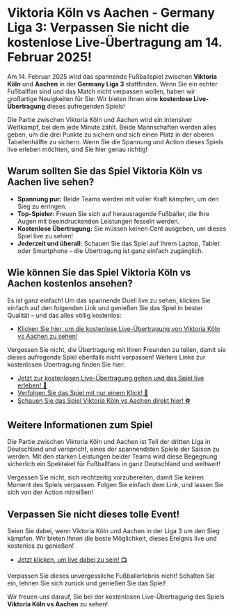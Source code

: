 # Viktoria Köln vs Aachen - Germany Liga 3: Verpassen Sie nicht die kostenlose Live-Übertragung am 14. Februar 2025!

Am 14. Februar 2025 wird das spannende Fußballspiel zwischen **Viktoria Köln** und **Aachen** in der **Germany Liga 3** stattfinden. Wenn Sie ein echter Fußballfan sind und das Match nicht verpassen wollen, haben wir großartige Neuigkeiten für Sie: Wir bieten Ihnen eine **kostenlose Live-Übertragung** dieses aufregenden Spiels!

Die Partie zwischen Viktoria Köln und Aachen wird ein intensiver Wettkampf, bei dem jede Minute zählt. Beide Mannschaften werden alles geben, um die drei Punkte zu sichern und sich einen Platz in der oberen Tabellenhälfte zu sichern. Wenn Sie die Spannung und Action dieses Spiels live erleben möchten, sind Sie hier genau richtig!

## Warum sollten Sie das Spiel Viktoria Köln vs Aachen live sehen?

- **Spannung pur:** Beide Teams werden mit voller Kraft kämpfen, um den Sieg zu erringen.
- **Top-Spieler:** Freuen Sie sich auf herausragende Fußballer, die Ihre Augen mit beeindruckenden Leistungen fesseln werden.
- **Kostenlose Übertragung:** Sie müssen keinen Cent ausgeben, um dieses Spiel live zu sehen!
- **Jederzeit und überall:** Schauen Sie das Spiel auf Ihrem Laptop, Tablet oder Smartphone – die Übertragung ist ganz einfach zugänglich.

## Wie können Sie das Spiel Viktoria Köln vs Aachen kostenlos ansehen?

Es ist ganz einfach! Um das spannende Duell live zu sehen, klicken Sie einfach auf den folgenden Link und genießen Sie das Spiel in bester Qualität – und das alles völlig kostenlos:

- [Klicken Sie hier, um die kostenlose Live-Übertragung von Viktoria Köln vs Aachen zu sehen!](https://tinyurl.com/livestreamfreeo?st=Viktoria+K%C3%B6ln+vs+Aachen&si=ghc)

Vergessen Sie nicht, die Übertragung mit Ihren Freunden zu teilen, damit sie dieses aufregende Spiel ebenfalls nicht verpassen! Weitere Links zur kostenlosen Übertragung finden Sie hier:

- [Jetzt zur kostenlosen Live-Übertragung gehen und das Spiel live erleben! 🎉](https://tinyurl.com/livestreamfreeo?st=Viktoria+K%C3%B6ln+vs+Aachen&si=ghc)
- [Verfolgen Sie das Spiel mit nur einem Klick! 📲](https://tinyurl.com/livestreamfreeo?st=Viktoria+K%C3%B6ln+vs+Aachen&si=ghc)
- [Schauen Sie das Spiel Viktoria Köln vs Aachen direkt hier! ⚽](https://tinyurl.com/livestreamfreeo?st=Viktoria+K%C3%B6ln+vs+Aachen&si=ghc)

## Weitere Informationen zum Spiel

Die Partie zwischen Viktoria Köln und Aachen ist Teil der dritten Liga in Deutschland und verspricht, eines der spannendsten Spiele der Saison zu werden. Mit den starken Leistungen beider Teams wird diese Begegnung sicherlich ein Spektakel für Fußballfans in ganz Deutschland und weltweit!

Vergessen Sie nicht, sich rechtzeitig vorzubereiten, damit Sie keinen Moment des Spiels verpassen. Folgen Sie einfach dem Link, und lassen Sie sich von der Action mitreißen!

## Verpassen Sie nicht dieses tolle Event!

Seien Sie dabei, wenn Viktoria Köln und Aachen in der Liga 3 um den Sieg kämpfen. Wir bieten Ihnen die beste Möglichkeit, dieses Ereignis live und kostenlos zu genießen!

- [Jetzt klicken, um live dabei zu sein! 📺](https://tinyurl.com/livestreamfreeo?st=Viktoria+K%C3%B6ln+vs+Aachen&si=ghc)

Verpassen Sie dieses unvergessliche Fußballerlebnis nicht! Schalten Sie ein, lehnen Sie sich zurück und genießen Sie das Spiel!

Wir freuen uns darauf, Sie bei der kostenlosen Live-Übertragung des Spiels **Viktoria Köln vs Aachen** zu sehen!
